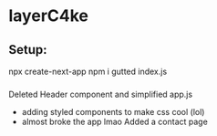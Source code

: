 # layerC4ke

## Setup:
npx create-next-app
npm i
gutted index.js

###
Deleted Header component and simplified app.js
* adding styled components to make css cool (lol)
* almost broke the app lmao
Added a contact page
